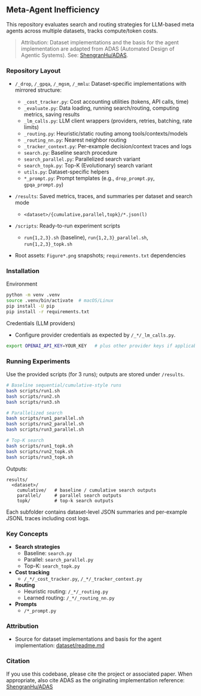 ## Meta-Agent Inefficiency

This repository evaluates search and routing strategies for LLM-based meta agents across multiple datasets, tracks compute/token costs.

> Attribution: Dataset implementations and the basis for the agent implementation are adapted from ADAS (Automated Design of Agentic Systems). See: [ShengranHu/ADAS](https://github.com/ShengranHu/ADAS).

### Repository Layout

- `/_drop`, `/_gpqa`, `/_mgsm`, `/_mmlu`: Dataset-specific implementations with mirrored structure:
  - `_cost_tracker.py`: Cost accounting utilities (tokens, API calls, time)
  - `_evaluate.py`: Data loading, running search/routing, computing metrics, saving results
  - `_lm_calls.py`: LLM client wrappers (providers, retries, batching, rate limits)
  - `_routing.py`: Heuristic/static routing among tools/contexts/models
  - `_routing_nn.py`: Nearest neighbor routing
  - `_tracker_context.py`: Per-example decision/context traces and logs
  - `search.py`: Baseline search procedure
  - `search_parallel.py`: Parallelized search variant
  - `search_topk.py`: Top-K (Evolutionary) search variant
  - `utils.py`: Dataset-specific helpers
  - `*_prompt.py`: Prompt templates (e.g., `drop_prompt.py`, `gpqa_prompt.py`)

- `/results`: Saved metrics, traces, and summaries per dataset and search mode
  - `<dataset>/{cumulative,parallel,topk}/*.json(l)`

- `/scripts`: Ready-to-run experiment scripts
  - `run{1,2,3}.sh` (baseline), `run{1,2,3}_parallel.sh`, `run{1,2,3}_topk.sh`

- Root assets: `Figure*.png` snapshots; `requirements.txt` dependencies

### Installation
Environment
```bash
python -m venv .venv
source .venv/bin/activate  # macOS/Linux
pip install -U pip
pip install -r requirements.txt
```
Credentials (LLM providers)
- Configure provider credentials as expected by `/_*/_lm_calls.py`.
```bash
export OPENAI_API_KEY=YOUR_KEY   # plus other provider keys if applicable
```

### Running Experiments

Use the provided scripts (for 3 runs); outputs are stored under `/results`.
```bash
# Baseline sequential/cumulative-style runs
bash scripts/run1.sh
bash scripts/run2.sh
bash scripts/run3.sh

# Parallelized search
bash scripts/run1_parallel.sh
bash scripts/run2_parallel.sh
bash scripts/run3_parallel.sh

# Top-K search
bash scripts/run1_topk.sh
bash scripts/run2_topk.sh
bash scripts/run3_topk.sh
```

Outputs:
```
results/
  <dataset>/
    cumulative/   # baseline / cumulative search outputs
    parallel/     # parallel search outputs
    topk/         # top-k search outputs
```
Each subfolder contains dataset-level JSON summaries and per-example JSONL traces including cost logs.

### Key Concepts

- **Search strategies**
  - Baseline: `search.py`
  - Parallel: `search_parallel.py`
  - Top-K: `search_topk.py`
- **Cost tracking**
  - `/_*/_cost_tracker.py`, `/_*/_tracker_context.py`
- **Routing**
  - Heuristic routing: `/_*/_routing.py`
  - Learned routing: `/_*/_routing_nn.py`
- **Prompts**
  - `/*_prompt.py`

### Attribution

- Source for dataset implementations and basis for the agent implementation: [dataset/readme.md](https://github.com/batu-el/meta-agent-inefficiency/blob/main/dataset/readme.md)

### Citation

If you use this codebase, please cite the project or associated paper. When appropriate, also cite ADAS as the originating implementation reference: [ShengranHu/ADAS](https://github.com/ShengranHu/ADAS)